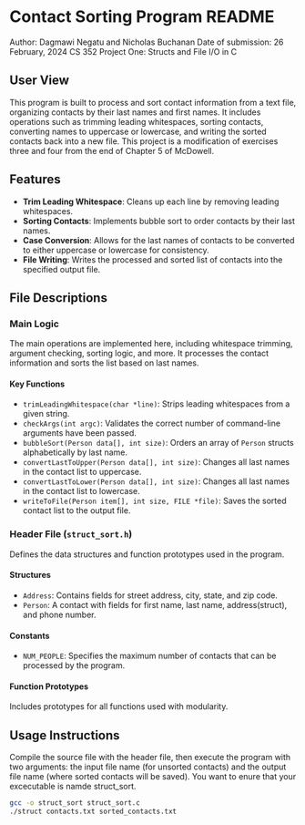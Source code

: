 # Contact Sorting Program README
Author: Dagmawi Negatu and Nicholas Buchanan
Date of submission: 26 February, 2024
CS 352 Project One: Structs and File I/O in C

## User View

This program is built to process and sort contact information from a text file,
organizing contacts by their last names and first names. 
It includes operations such as trimming leading whitespaces, sorting contacts,
converting names to uppercase or lowercase,
and writing the sorted contacts back into a new file.
This project is a modification of exercises three
and four from the end of Chapter 5 of McDowell.

## Features

- **Trim Leading Whitespace**: Cleans up each line by removing leading whitespaces.
- **Sorting Contacts**: Implements bubble sort to order contacts by their last names.
- **Case Conversion**: Allows for the last names of contacts to be converted to 
  either uppercase or lowercase for consistency.
- **File Writing**: 
  Writes the processed and sorted list of contacts into the specified output file.

## File Descriptions

### Main Logic

The main operations are implemented here, including whitespace trimming,
argument checking, sorting logic, and more. It processes the contact information
and sorts the list based on last names.

#### Key Functions

- `trimLeadingWhitespace(char *line)`: Strips leading whitespaces from a given string.
- `checkArgs(int argc)`: 
  Validates the correct number of command-line arguments have been passed.
- `bubbleSort(Person data[], int size)`: 
  Orders an array of `Person` structs alphabetically by last name.
- `convertLastToUpper(Person data[], int size)`:
  Changes all last names in the contact list to uppercase.
- `convertLastToLower(Person data[], int size)`:
  Changes all last names in the contact list to lowercase.
- `writeToFile(Person item[], int size, FILE *file)`:
  Saves the sorted contact list to the output file.

### Header File (`struct_sort.h`)

Defines the data structures and function prototypes used in the program.

#### Structures

- `Address`: Contains fields for street address, city, state, and zip code.
- `Person`: 
  A contact with fields for first name, last name, address(struct), and phone number.

#### Constants

- `NUM_PEOPLE`: Specifies the maximum number of contacts that can be processed by the program.

#### Function Prototypes

Includes prototypes for all functions used with modularity.

## Usage Instructions

Compile the source file with the header file, 
then execute the program with two arguments:
the input file name (for unsorted contacts)
and the output file name (where sorted contacts will be saved). You want to 
enure that your excecutable is namde struct_sort.

```bash
gcc -o struct_sort struct_sort.c
./struct contacts.txt sorted_contacts.txt

